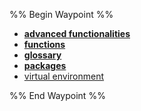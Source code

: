 %% Begin Waypoint %%
- **[advanced functionalities](./advanced%20functionalities/advanced%20functionalities.md)**
- **[functions](./functions/functions.md)**
- **[glossary](./glossary/glossary.md)**
- **[packages](./packages/packages.md)**
- [virtual environment](./virtual%20environment.md)

%% End Waypoint %%